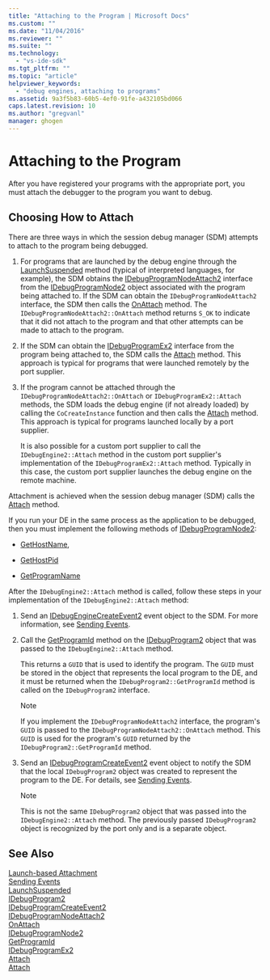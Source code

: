 ```yaml
---
title: "Attaching to the Program | Microsoft Docs"
ms.custom: ""
ms.date: "11/04/2016"
ms.reviewer: ""
ms.suite: ""
ms.technology: 
  - "vs-ide-sdk"
ms.tgt_pltfrm: ""
ms.topic: "article"
helpviewer_keywords: 
  - "debug engines, attaching to programs"
ms.assetid: 9a3f5b83-60b5-4ef0-91fe-a432105bd066
caps.latest.revision: 10
ms.author: "gregvanl"
manager: ghogen
---
```

# Attaching to the Program
After you have registered your programs with the appropriate port, you must attach the debugger to the program you want to debug.  
  
## Choosing How to Attach  
 There are three ways in which the session debug manager (SDM) attempts to attach to the program being debugged.  
  
1.  For programs that are launched by the debug engine through the [LaunchSuspended](../../extensibility/debugger/reference/idebugenginelaunch2-launchsuspended.md) method (typical of interpreted languages, for example), the SDM obtains the [IDebugProgramNodeAttach2](../../extensibility/debugger/reference/idebugprogramnodeattach2.md) interface from the [IDebugProgramNode2](../../extensibility/debugger/reference/idebugprogramnode2.md) object associated with the program being attached to. If the SDM can obtain the `IDebugProgramNodeAttach2` interface, the SDM then calls the [OnAttach](../../extensibility/debugger/reference/idebugprogramnodeattach2-onattach.md) method. The `IDebugProgramNodeAttach2::OnAttach` method returns `S_OK` to indicate that it did not attach to the program and that other attempts can be made to attach to the program.  
  
2.  If the SDM can obtain the [IDebugProgramEx2](../../extensibility/debugger/reference/idebugprogramex2.md) interface from the program being attached to, the SDM calls the [Attach](../../extensibility/debugger/reference/idebugprogramex2-attach.md) method. This approach is typical for programs that were launched remotely by the port supplier.  
  
3.  If the program cannot be attached through the `IDebugProgramNodeAttach2::OnAttach` or `IDebugProgramEx2::Attach` methods, the SDM loads the debug engine (if not already loaded) by calling the `CoCreateInstance` function and then calls the [Attach](../../extensibility/debugger/reference/idebugengine2-attach.md) method. This approach is typical for programs launched locally by a port supplier.  
  
     It is also possible for a custom port supplier to call the `IDebugEngine2::Attach` method in the custom port supplier's implementation of the `IDebugProgramEx2::Attach` method. Typically in this case, the custom port supplier launches the debug engine on the remote machine.  
  
 Attachment is achieved when the session debug manager (SDM) calls the [Attach](../../extensibility/debugger/reference/idebugengine2-attach.md) method.  
  
 If you run your DE in the same process as the application to be debugged, then you must implement the following methods of [IDebugProgramNode2](../../extensibility/debugger/reference/idebugprogramnode2.md):  
  
-   [GetHostName](../../extensibility/debugger/reference/idebugprogramnode2-gethostname.md),  
  
-   [GetHostPid](../../extensibility/debugger/reference/idebugprogramnode2-gethostpid.md)  
  
-   [GetProgramName](../../extensibility/debugger/reference/idebugprogramnode2-getprogramname.md)  
  
 After the `IDebugEngine2::Attach` method is called, follow these steps in your implementation of the `IDebugEngine2::Attach` method:  
  
1.  Send an [IDebugEngineCreateEvent2](../../extensibility/debugger/reference/idebugenginecreateevent2.md) event object to the SDM. For more information, see [Sending Events](../../extensibility/debugger/sending-events.md).  
  
2.  Call the [GetProgramId](../../extensibility/debugger/reference/idebugprogram2-getprogramid.md) method on the [IDebugProgram2](../../extensibility/debugger/reference/idebugprogram2.md) object that was passed to the `IDebugEngine2::Attach` method.  
  
     This returns a `GUID` that is used to identify the program. The `GUID` must be stored in the object that represents the local program to the DE, and it must be returned when the `IDebugProgram2::GetProgramId` method is called on the `IDebugProgram2` interface.  
  
    > [!NOTE]
    >  If you implement the `IDebugProgramNodeAttach2` interface, the program's `GUID` is passed to the `IDebugProgramNodeAttach2::OnAttach` method. This `GUID` is used for the program's `GUID` returned by the `IDebugProgram2::GetProgramId` method.  
  
3.  Send an [IDebugProgramCreateEvent2](../../extensibility/debugger/reference/idebugprogramcreateevent2.md) event object to notify the SDM that the local `IDebugProgram2` object was created to represent the program to the DE. For details, see [Sending Events](../../extensibility/debugger/sending-events.md).  
  
    > [!NOTE]
    >  This is not the same `IDebugProgram2` object that was passed into the `IDebugEngine2::Attach` method. The previously passed `IDebugProgram2` object is recognized by the port only and is a separate object.  
  
## See Also  
 [Launch-based Attachment](../../extensibility/debugger/launch-based-attachment.md)   
 [Sending Events](../../extensibility/debugger/sending-events.md)   
 [LaunchSuspended](../../extensibility/debugger/reference/idebugenginelaunch2-launchsuspended.md)   
 [IDebugProgram2](../../extensibility/debugger/reference/idebugprogram2.md)   
 [IDebugProgramCreateEvent2](../../extensibility/debugger/reference/idebugprogramcreateevent2.md)   
 [IDebugProgramNodeAttach2](../../extensibility/debugger/reference/idebugprogramnodeattach2.md)   
 [OnAttach](../../extensibility/debugger/reference/idebugprogramnodeattach2-onattach.md)   
 [IDebugProgramNode2](../../extensibility/debugger/reference/idebugprogramnode2.md)   
 [GetProgramId](../../extensibility/debugger/reference/idebugprogram2-getprogramid.md)   
 [IDebugProgramEx2](../../extensibility/debugger/reference/idebugprogramex2.md)   
 [Attach](../../extensibility/debugger/reference/idebugprogramex2-attach.md)   
 [Attach](../../extensibility/debugger/reference/idebugengine2-attach.md)